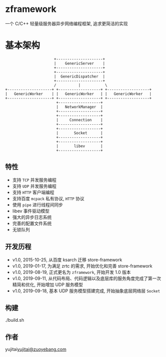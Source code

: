 # zframework 
一个 C/C++ 轻量级服务器异步网络编程框架, 追求更简洁的实现

# 基本架构
```
                      +---------------------+
                      |    GenericServer    |
                      +---------------------+
                      +---------------------+
                      |  GenericDispatcher  |
                      +---------------------+
                      /          |           \
+--------------------+ +-------------------+ +-------------------+
|   GenericWorker    | |   GenericWorker   | |   GenericWorker   |
+--------------------+ +-------------------+ +-------------------+
                       +-------------------+
                       |   NetworkManager  |
                       +-------------------+
                       +-------------------+
                       |     Connection    |
                       +-------------------+
                       +-------------------+
                       |       Socket      |
                       +-------------------+
                       +-------------------+
                       |       libev       |
                       +-------------------+

```

## 特性
* 支持 `TCP` 并发服务编程
* 支持 `UDP` 并发服务编程
* 支持 `HTTP` 客户端编程  
* 支持百度 `mcpack` 私有协议, `HTTP` 协议
* 使用 `pipe` 进行线程间同步
* libev 事件驱动模型
* 强大的异步日志系统
* 完善的配置文件系统
* 无锁队列

## 开发历程
* v1.0, 2015-10-25, 从百度 ksarch 迁移 store-framework
* v1.0, 2019-01-17, 为满足 zrtc 的需求, 开始优化和完善 store-framework
* v1.0, 2019-08-19, 正式更名为 `zframework`, 开始开发 1.0 版本
* v1.0, 2019-09-11, 从代码布局、代码逻辑以及底层库的服务角度完成了第一次精简和优化, 开始增加 UDP 服务模型
* v1.0, 2019-09-18, 基本 UDP 服务模型搭建完成, 开始抽象底层网络层 `Socket`

## 构建
./build.sh

## 作者
yujitai<yujitai@zuoyebang.com>


